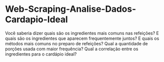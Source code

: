 # Web-Scraping-Analise-Dados-Cardapio-Ideal
Você saberia dizer quais são os ingredientes mais comuns nas refeições? E quais são os ingredientes que aparecem frequentemente juntos? E quais os métodos mais comuns no preparo de refeições? Qual a quantidade de porções usada com maior frequência? Qual a correlação entre os ingredientes para o cardápio ideal?
